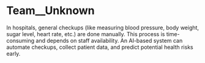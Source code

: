 # Team__Unknown
In hospitals, general checkups (like measuring blood pressure, body weight, sugar level, heart rate, etc.) are done manually. This process is time-consuming and depends on staff availability. An AI-based system can automate checkups, collect patient data, and predict potential health risks early.
